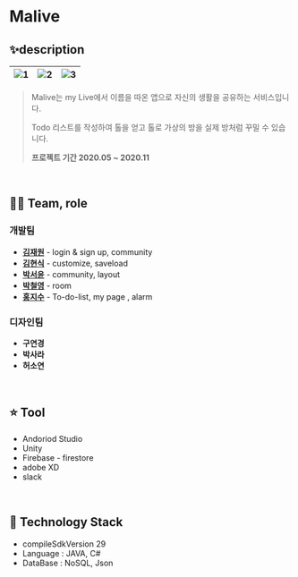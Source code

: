 # Malive 

##  ✨description

![1](https://user-images.githubusercontent.com/55980680/98469555-bc1aba00-2223-11eb-860f-a7087e6a9fcb.png)  |   ![2](https://user-images.githubusercontent.com/55980680/98469558-be7d1400-2223-11eb-9e50-98917201259f.png) | ![3](https://user-images.githubusercontent.com/55980680/98469559-bf15aa80-2223-11eb-81fe-57f8ad09bdb7.png)
:-------------------------:|:-------------------------:|:-------------------------:


> Malive는 my Live에서 이름을 따온 앱으로 자신의 생활을 공유하는 서비스입니다. 
>
> Todo 리스트를 작성하여 톨을 얻고 톨로 가상의 방을 실제 방처럼 꾸밀 수 있습니다.
>
> **프로젝트 기간 2020.05 ~ 2020.11**

<br>


## 👩‍💻 Team, role

### 개발팀

- **[김재원](https://github.com/ashwon12)** - login & sign up, community
- **[김현식](https://github.com/wilybear)** - customize, saveload
- **[박서윤](https://github.com/seoyoon528)** - community, layout
- **[박철영](https://github.com/jyukki97)** - room 
- **[홍지수](https://github.com/jisooHong)** - To-do-list, my page , alarm

### 디자인팀

- **구연경**
- **박사라**
- **허소연**


<br>


## ⭐ Tool

- Andoriod Studio
- Unity
- Firebase - firestore
- adobe XD
- slack

<br>

## 📌 Technology Stack

- compileSdkVersion 29
- Language : JAVA, C#
- DataBase : NoSQL, Json

<br>


